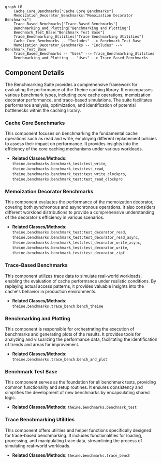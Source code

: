 ```mermaid
graph LR
    Cache_Core_Benchmarks["Cache Core Benchmarks"]
    Memoization_Decorator_Benchmarks["Memoization Decorator Benchmarks"]
    Trace_Based_Benchmarks["Trace-Based Benchmarks"]
    Benchmarking_and_Plotting["Benchmarking and Plotting"]
    Benchmark_Test_Base["Benchmark Test Base"]
    Trace_Benchmarking_Utilities["Trace Benchmarking Utilities"]
    Cache_Core_Benchmarks -- "Includes" --> Benchmark_Test_Base
    Memoization_Decorator_Benchmarks -- "Includes" --> Benchmark_Test_Base
    Trace_Based_Benchmarks -- "Uses" --> Trace_Benchmarking_Utilities
    Benchmarking_and_Plotting -- "Uses" --> Trace_Based_Benchmarks
```

## Component Details

The Benchmarking Suite provides a comprehensive framework for evaluating the performance of the Theine caching library. It encompasses various benchmark types, including core cache operations, memoization decorator performance, and trace-based simulations. The suite facilitates performance analysis, optimization, and identification of potential bottlenecks within the caching library.

### Cache Core Benchmarks
This component focuses on benchmarking the fundamental cache operations such as read and write, employing different replacement policies to assess their impact on performance. It provides insights into the efficiency of the core caching mechanisms under various workloads.
- **Related Classes/Methods**: `theine.benchmarks.benchmark_test:test_write`, `theine.benchmarks.benchmark_test:test_read`, `theine.benchmarks.benchmark_test:test_write_clockpro`, `theine.benchmarks.benchmark_test:test_read_clockpro`

### Memoization Decorator Benchmarks
This component evaluates the performance of the memoization decorator, covering both synchronous and asynchronous operations. It also considers different workload distributions to provide a comprehensive understanding of the decorator's efficiency in various scenarios.
- **Related Classes/Methods**: `theine.benchmarks.benchmark_test:test_decorator_read`, `theine.benchmarks.benchmark_test:test_decorator_read_async`, `theine.benchmarks.benchmark_test:test_decorator_write_async`, `theine.benchmarks.benchmark_test:test_decorator_write`, `theine.benchmarks.benchmark_test:test_decorator_zipf`

### Trace-Based Benchmarks
This component utilizes trace data to simulate real-world workloads, enabling the evaluation of cache performance under realistic conditions. By replaying actual access patterns, it provides valuable insights into the cache's behavior in production environments.
- **Related Classes/Methods**: `theine.benchmarks.trace_bench:bench_theine`

### Benchmarking and Plotting
This component is responsible for orchestrating the execution of benchmarks and generating plots of the results. It provides tools for analyzing and visualizing the performance data, facilitating the identification of trends and areas for improvement.
- **Related Classes/Methods**: `theine.benchmarks.trace_bench:bench_and_plot`

### Benchmark Test Base
This component serves as the foundation for all benchmark tests, providing common functionality and setup routines. It ensures consistency and simplifies the development of new benchmarks by encapsulating shared logic.
- **Related Classes/Methods**: `theine.benchmarks.benchmark_test`

### Trace Benchmarking Utilities
This component offers utilities and helper functions specifically designed for trace-based benchmarking. It includes functionalities for loading, processing, and manipulating trace data, streamlining the process of simulating real-world workloads.
- **Related Classes/Methods**: `theine.benchmarks.trace_bench`
